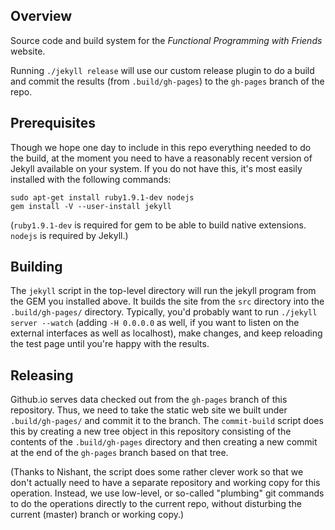 Overview
--------

Source code and build system for the _Functional Programming with Friends_
website.

Running `./jekyll release` will use our custom release plugin to do
a build and commit the results (from `.build/gh-pages`) to the
`gh-pages` branch of the repo.

Prerequisites
-------------

Though we hope one day to include in this repo everything needed to do
the build, at the moment you need to have a reasonably recent version
of Jekyll available on your system. If you do not have this, it's most
easily installed with the following commands:

    sudo apt-get install ruby1.9.1-dev nodejs
    gem install -V --user-install jekyll

(`ruby1.9.1-dev` is required for gem to be able to build native extensions.
`nodejs` is required by Jekyll.)

Building
--------

The `jekyll` script in the top-level directory will run the jekyll
program from the GEM you installed above. It builds the site from
the `src` directory into the `.build/gh-pages/` directory. Typically,
you'd probably want to run `./jekyll server --watch` (adding
`-H 0.0.0.0` as well, if you want to listen on the external interfaces
as well as localhost), make changes, and keep reloading the test
page until you're happy with the results.

Releasing
---------

Github.io serves data checked out from the `gh-pages` branch of this
repository. Thus, we need to take the static web site we built under
`.build/gh-pages/` and commit it to the branch. The `commit-build`
script does this by creating a new tree object in this repository
consisting of the contents of the `.build/gh-pages` directory and
then creating a new commit at the end of the `gh-pages` branch based
on that tree.

(Thanks to Nishant, the script does some rather clever work so that
we don't actually need to have a separate repository and working
copy for this operation. Instead, we use low-level, or so-called
"plumbing" git commands to do the operations directly to the current
repo, without disturbing the current (master) branch or working copy.)
